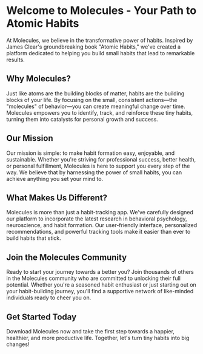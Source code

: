 # Welcome to Molecules - Your Path to Atomic Habits

At Molecules, we believe in the transformative power of habits. Inspired by James Clear's groundbreaking book "Atomic Habits," we've created a platform dedicated to helping you build small habits that lead to remarkable results.

## Why Molecules?

Just like atoms are the building blocks of matter, habits are the building blocks of your life. By focusing on the small, consistent actions—the "molecules" of behavior—you can create meaningful change over time. Molecules empowers you to identify, track, and reinforce these tiny habits, turning them into catalysts for personal growth and success.

## Our Mission

Our mission is simple: to make habit formation easy, enjoyable, and sustainable. Whether you're striving for professional success, better health, or personal fulfillment, Molecules is here to support you every step of the way. We believe that by harnessing the power of small habits, you can achieve anything you set your mind to.

## What Makes Us Different?

Molecules is more than just a habit-tracking app. We've carefully designed our platform to incorporate the latest research in behavioral psychology, neuroscience, and habit formation. Our user-friendly interface, personalized recommendations, and powerful tracking tools make it easier than ever to build habits that stick.

## Join the Molecules Community

Ready to start your journey towards a better you? Join thousands of others in the Molecules community who are committed to unlocking their full potential. Whether you're a seasoned habit enthusiast or just starting out on your habit-building journey, you'll find a supportive network of like-minded individuals ready to cheer you on.

## Get Started Today

Download Molecules now and take the first step towards a happier, healthier, and more productive life. Together, let's turn tiny habits into big changes!
